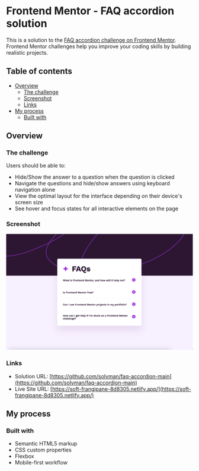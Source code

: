 # Frontend Mentor - FAQ accordion solution

This is a solution to the [FAQ accordion challenge on Frontend Mentor](https://www.frontendmentor.io/challenges/faq-accordion-wyfFdeBwBz). Frontend Mentor challenges help you improve your coding skills by building realistic projects.

## Table of contents

- [Overview](#overview)
  - [The challenge](#the-challenge)
  - [Screenshot](#screenshot)
  - [Links](#links)
- [My process](#my-process)
  - [Built with](#built-with)

## Overview

### The challenge

Users should be able to:

- Hide/Show the answer to a question when the question is clicked
- Navigate the questions and hide/show answers using keyboard navigation alone
- View the optimal layout for the interface depending on their device's screen size
- See hover and focus states for all interactive elements on the page

### Screenshot

![screenshot](./screenshot.png)

### Links

- Solution URL: [https://github.com/solvman/faq-accordion-main](https://github.com/solvman/faq-accordion-main)
- Live Site URL: [https://soft-frangipane-8d8305.netlify.app/](https://soft-frangipane-8d8305.netlify.app/)

## My process

### Built with

- Semantic HTML5 markup
- CSS custom properties
- Flexbox
- Mobile-first workflow
